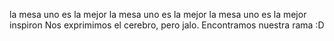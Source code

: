 
la mesa uno es la mejor
la mesa uno es la mejor
la mesa uno es la mejor
inspiron
Nos exprimimos el cerebro, pero jalo. Encontramos nuestra rama :D
